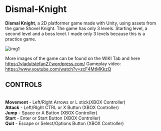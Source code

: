 # Dismal-Knight
**Dismal Knight**, a 2D platformer game made with Unity, using assets from the game Shovel Knight.
The game has only 3 levels. Starting level, a second level and a boss level. I made only 3 levels because this is a practice game.

![img1](https://vladutstefan27.files.wordpress.com/2019/04/img1.jpg)

More images of the game can be found on the WIKI Tab and here https://vladutstefan27.wordpress.com/
Gameplay video: https://www.youtube.com/watch?v=zcF4MtMKkzQ

## CONTROLS
<br>**Movement** - Left/Right Arrows or L stick(XBOX Controller)
<br>**Attack** - Left/RIght CTRL or X Button (XBOX Controller)
<br>**Jump** - Space or A Button (XBOX Controller)
<br>**Start** - Enter or Start Button (XBOX Controller)
<br>**Quit** - Escape or Select/Options Button (XBOX Controller)
